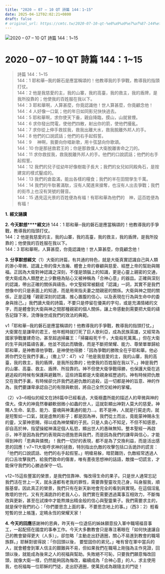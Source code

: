 ```yaml
---
title: "2020 – 07 – 10 QT 詩篇 144：1~15"
date: 2025-04-12T02:02:21+0800
draft: false
# original_url: https://cmtc.tw/2020-07-10-qt-%e8%a9%a9%e7%af%87-144%ef%bc%9a115
---
```


![2020 – 07 – 10 QT 詩篇 144：1\~15](/images/qt.jpg   "2020 – 07 – 10 QT 詩篇 144：1\~15")

# 2020 – 07 – 10 QT 詩篇 144：1\~15

> 詩篇 144：1\~15  
> 144：1 耶和華─我的磐石是應當稱頌的！他教導我的手爭戰，教導我的指頭打仗。  
> 144：2 他是我慈愛的主，我的山寨，我的高臺，我的救主，我的盾牌，是我所投靠的；他使我的百姓服在我以下。  
> 144：3 耶和華啊，人算甚麼，你竟認識他！世人算甚麼，你竟顧念他！  
> 144：4 人好像一口氣；他的年日如同影兒快快過去。  
> 144：5 耶和華啊，求你使天下垂，親自降臨，摸山，山就冒煙。  
> 144：6 求你發出閃電，使他們四散，射出你的箭，使他們擾亂。  
> 144：7 求你從上伸手救拔我，救我出離大水，救我脫離外邦人的手。  
> 144：8 他們的口說謊話；他們的右手起假誓。  
> 144：9 　神啊，我要向你唱新歌，用十弦瑟向你歌頌。  
> 144：10 你是那拯救君王的；你是那救僕人大衛脫離害命之刀的。  
> 144：11 求你救拔我，救我脫離外邦人的手。他們的口說謊話；他們的右手起假誓。  
> 144：12 我們的兒子從幼年好像樹栽子長大；我們的女兒如同殿角石，是按建宮的樣式鑿成的。  
> 144：13 我們的倉盈滿，能出各樣的糧食；我們的羊在田間孳生千萬。  
> 144：14 我們的牛馱著滿馱，沒有人闖進來搶奪，也沒有人出去爭戰；我們的街市上也沒有哭號的聲音。  
> 144：15 遇見這光景的百姓便為有福！有耶和華為他們的　神，這百姓便為有福！

**1.** **經文誦讀**

**2. 今天默想****經文**詩 144：1 耶和華─我的磐石是應當稱頌的！他教導我的手爭戰，教導我的指頭打仗。  
144：2 他是我慈愛的主，我的山寨，我的高臺，我的救主，我的盾牌，是我所投靠的；他使我的百姓服在我以下。  
144：3 耶和華啊，人算甚麼，你竟認識他！世人算甚麼，你竟顧念他！

**3. 分享默想經文**（1）大衛的詩篇，有共通的特色，就是大衛真實認識自己與人類的渺小卑微、認識上帝的偉大浩瀚、體會上帝的眷顧與慈愛、經歷上帝的幫助與賜福。正因為大衛對神認識之深刻，不僅是頭腦上的知識，更是心靈上親密的交通，使大衛成為人類歷史上少數極為貼心又被神稱為「合神心意」的器皿。正確與深刻的認識，帶出正確的關係與禱告。中文聖經常被翻成「認識」一詞，其實不是我們想像中的只是表面上的知道，而是用來指夫妻之間親密的關係。大衛與神之間的關係，正是這種「親密深刻的認識、推心置腹的信心，以及表現在行為與生命中的委身與捨己。」我們讀大衛的詩篇，不要只是停留在優美的字句，或是充滿情緒的文字，而是體會到大衛與神之間那種親密的個人關係，讓上帝感動到需要把大衛的禱告記錄下來，流傳後世成我們的效法的典範。

v1「耶和華─我的磐石是應當稱頌的！他教導我的手爭戰，教導我的指頭打仗。」大衛實在是謙卑的君王，他年輕時就打死了巨人歌利亞，成為民族英雄，又經常為國家爭戰屢建奇功，甚至超過掃羅王：「掃羅殺死千千，大衛殺死萬萬。」但在大衛的生平與詩篇禱告裏，他並不因此而驕傲，而是不斷把榮耀、能力、尊榮單單歸給耶和華，是神教導他爭戰，是神使他得勝：「因為爭戰的勝敗全在乎耶和華。他必將你們交在我們手裏。」（撒上17：47）v2「他是我慈愛的主，我的山寨，我的高臺，我的救主，我的盾牌，是我所投靠的；他使我的百姓服在我以下。」神是我們的山寨、高臺、救主、盾牌、所投靠的。神不但使大衛爭戰得勝，也保護大衛在逃避追殺的時候有保護與避難所，這些詩篇都是大衛親身經歷過的。神有時候把仇敵交在我們手裏，有時候卻允許我們逃避仇敵的追殺，這一切都是神的旨意、神的作為，我們要謙卑承認自己的有限與軟弱，將自己全然交給神的掌權。

（2）v3\~6相似的經文在詩8篇中已經看過，大衛極盡所能的描述人的卑微與神的偉大。偉大的神竟然眷顧軟弱微小如蟲的世人，這就彰顯出神對人莫大的慈愛。神賜人生命、氣息、能力、靈魂與神溝通的能力…。若不是神，人就是行屍走肉，就是短暫如一口氣，就是虛無的影子；都是因為神，我們從土而出，竟能蒙神賜永生的靈，又蒙神恩賜，得以成為神榮耀的子民。只是人貪心不知足，不但不知感恩，卻自高於神，指望操縱神滿足個人私慾，顯出世人的愚昧無知。整本聖經一再啟示，神不是因為我們的表現與功德施恩與我們，而是因為我們的謙卑與信心，才能得到神的「恩典與憐憫」！我們一切好的表現，都不是為了交換利益，而是活出感恩的回應！v7\~11大衛呼求神的拯救，特別指出仇敵的攻擊包括口舌詭詐的謊言：「他們的口說謊話、他們的右手起假誓。」明槍易躲，暗箭難防，仇敵經常透過人的口舌攻擊我們，給我們致命的傷害，唯有晝夜思想神的話語，敵擋一切謊言，才能保守我們的心勝過保守一切。

v12\~15這些豐富的榮景，是我們信靠神、悔改得生命的果子。只是世人通常忘記我們活在世上一天，就永遠都有老我的罪性，需要靠聖靈攻克己身，叫身服我，順服基督。因此真正的榮景，我們只有在新天新地會完全的看到與實現。在這個淫亂敗壞的世代，又有充滿詭詐的老我人心，我們實在需要透過萬事互相效力，不斷悔改與更新，甚至在試煉中才能熬煉出精金般的信心與聖靈果子。我們需要求主的，就是保守我們的心：「你們要思念上面的事，不要思念地上的事。」（西3：2）輕看短暫的世上帳篷，定睛永恆的榮耀天家！

**4. 今天的回應**感謝神的恩典，昨天有一位退伍的姊妹願意投入軍中職場福音事工，一起配搭在國度的事奉工作。今天大多數教會只是專注著眼在「如何快速讓自己的教會變得更大（人多）」，卻忽略「主動走出舒適圈，關心不易進到教會的職場族群。」耶穌對彼得說：「你回頭以後， 要堅固你的弟兄。」唯有曾在軍中當兵的人，就會體會到軍人信主的艱難與不易，但如果我們在職場上剛強為主作見證，回頭以後，就能成為後來之人的祝福與幫助。失敗絕不可恥，只要我們願意悔改回頭，就像大衛一樣，仍然能夠因為悔改，繼續成為「合神心意」的人，求主使用我，也祝福每一位耶穌的門徒，走出舒適圈，使萬民成為跟隨主的門徒！